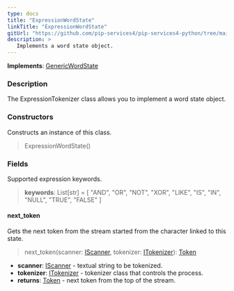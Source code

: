 ```yaml
---
type: docs
title: "ExpressionWordState"
linkTitle: "ExpressionWordState"
gitUrl: "https://github.com/pip-services4/pip-services4-python/tree/main/pip-services4-expressions-python"
description: > 
   Implements a word state object.
---
```


**Implements**: [GenericWordState](../../../tokenizers/generic/generic_word_state)

### Description

The ExpressionTokenizer class allows you to implement a word state object.

### Constructors
Constructs an instance of this class.

> ExpressionWordState()


### Fields

<span class="hide-title-link">

Supported expression keywords.
> **keywords**: List[str] = [
   "AND", "OR", "NOT", "XOR", "LIKE", "IS", "IN", "NULL", "TRUE", "FALSE"
]

</span>


#### next_token
Gets the next token from the stream started from the character linked to this state.

> next_token(scanner: [IScanner](../../../io/iscanner), tokenizer: [ITokenizer](../../../tokenizers/itokenizer)): [Token](../../../tokenizers/token)

- **scanner**: [IScanner](../../../io/iscanner) - textual string to be tokenized.
- **tokenizer**: [ITokenizer](../../../tokenizers/itokenizer) - tokenizer class that controls the process.
- **returns**: [Token](../../../tokenizers/token) - next token from the top of the stream.

